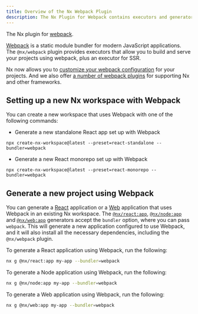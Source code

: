 ```yaml
---
title: Overview of the Nx Webpack Plugin
description: The Nx Plugin for Webpack contains executors and generators that support building applications using Webpack.
---
```


The Nx plugin for [webpack](https://webpack.js.org/).

[Webpack](https://webpack.js.org/) is a static module bundler for modern JavaScript applications. The `@nx/webpack` plugin provides executors that allow you to build and serve your projects using webpack, plus an executor for SSR.

Nx now allows you to [customize your webpack configuration](/recipes/webpack/webpack-config-setup) for your projects. And we also offer [a number of webpack plugins](/recipes/webpack/webpack-plugins) for supporting Nx and other frameworks.

## Setting up a new Nx workspace with Webpack

You can create a new workspace that uses Webpack with one of the following commands:

- Generate a new standalone React app set up with Webpack

```shell
npx create-nx-workspace@latest --preset=react-standalone --bundler=webpack
```

- Generate a new React monorepo set up with Webpack

```shell
npx create-nx-workspace@latest --preset=react-monorepo --bundler=webpack
```

## Generate a new project using Webpack

You can generate a [React](/packages/react) application or a [Web](/packages/web) application that uses Webpack in an existing Nx workspace. The [`@nx/react:app`](/packages/react/generators/application), [`@nx/node:app`](/packages/node/generators/application) and [`@nx/web:app`](/packages/web/generators/application) generators accept the `bundler` option, where you can pass `webpack`. This will generate a new application configured to use Webpack, and it will also install all the necessary dependencies, including the `@nx/webpack` plugin.

To generate a React application using Webpack, run the following:

```bash
nx g @nx/react:app my-app --bundler=webpack
```

To generate a Node application using Webpack, run the following:

```bash
nx g @nx/node:app my-app --bundler=webpack
```

To generate a Web application using Webpack, run the following:

```bash
nx g @nx/web:app my-app --bundler=webpack
```
